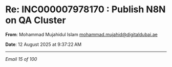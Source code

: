# Re: INC000007978170 : Publish N8N on QA Cluster

**From**: Mohammad Mujahidul  Islam <mohammad.mujahid@digitaldubai.ae>

**Date**: 12 August 2025 at 9:37:22 AM

---

*Email 15 of 100*
